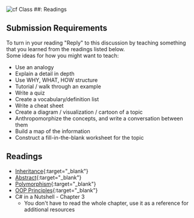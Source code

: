 ![cf](http://i.imgur.com/7v5ASc8.png) Class ##: Readings

## Submission Requirements

To turn in your reading "Reply" to this discussion by teaching something that you learned from the 
readings listed below.
<br />
Some ideas for how you might want to teach:
- Use an analogy
- Explain a detail in depth
- Use WHY, WHAT, HOW structure
- Tutorial / walk through an example
- Write a quiz
- Create a vocabulary/definition list
- Write a cheat sheet
- Create a diagram / visualization / cartoon of a topic
- Anthropomorphize the concepts, and write a conversation between them
- Build a map of the information
- Construct a fill-in-the-blank worksheet for the topic

## Readings

- [Inheritance](https://docs.microsoft.com/en-us/dotnet/csharp/programming-guide/classes-and-structs/inheritance){:target="_blank"} 
- [Abstract](https://docs.microsoft.com/en-us/dotnet/csharp/programming-guide/classes-and-structs/abstract-and-sealed-classes-and-class-members){:target="_blank"} 
- [Polymorphism](https://docs.microsoft.com/en-us/dotnet/csharp/programming-guide/classes-and-structs/polymorphism){:target="_blank"} 
- [OOP Principles](https://docs.microsoft.com/en-us/dotnet/csharp/programming-guide/concepts/object-oriented-programming){:target="_blank"} 
- C# in a Nutshell - Chapter 3
	- You don't have to read the whole chapter, use it as a reference for additional resources